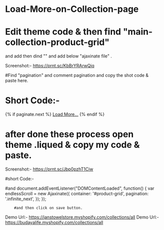 # Load-More-on-Collection-page
# Edit theme code & then find "main-collection-product-grid"
and add then dind "<script src="{{ 'facets.js' | asset_url }}" defer="defer"></script>" and add below "ajaxinate file" .<script src="{{ 'ajaxinate.min.js' | asset_url }}" defer="defer"></script>

Screenshot:- https://prnt.sc/KbBrYRArwQiq


#Find "pagination" and comment pagination and copy the shot code & paste here.

# Short Code:- 
<div class="infinite_next">
{% if paginate.next %}
<a href="{{ paginate.next.url }}">Load More...</a>
{% endif %}
</div>



# after done these process open theme .liqued & copy my code & paste.
Screenshot:-  https://prnt.sc/Jbp0pzhT1Ciw

#short Code:- 

#and document.addEventListener("DOMContentLoaded", function() {
          var endlessScroll = new Ajaxinate({
        container: '#product-grid',
        pagination: '.infinite_next',
});
        });
        
        
        #and then click on save button.

Demo Url:- https://janstowelstore.myshopify.com/collections/all
Demo Url:- https://budayalife.myshopify.com/collections/all

